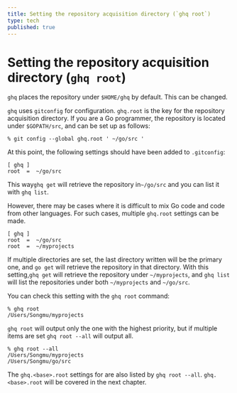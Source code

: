 ```yaml
---
title: Setting the repository acquisition directory (`ghq root`)
type: tech
published: true
---
```


# Setting the repository acquisition directory (`ghq root`)

`ghq` places the repository under `$HOME/ghq` by default. This can be changed.

`ghq` uses `gitconfig` for configuration. `ghq.root` is the key for the repository acquisition directory. If you are a Go programmer, the repository is located under `$GOPATH/src`, and can be set up as follows:

```console
% git config --global ghq.root ' ~/go/src '
```

At this point, the following settings should have been added to `.gitconfig`:

```gitconfig
[ ghq ]
root  =  ~/go/src
```

This way`ghq get` will retrieve the repository in`~/go/src` and you can list it with `ghq list`.

However, there may be cases where it is difficult to mix Go code and code from other languages. For such cases, multiple `ghq.root` settings can be made.

```gitconfig
[ ghq ]
root  =  ~/go/src
root  =  ~/myprojects
```

If multiple directories are set, the last directory written will be the primary one, and `go get` will retrieve the repository in that directory. With this setting,`ghq get` will retrieve the repository under `~/myprojects`, and `ghq list` will list the repositories under both `~/myprojects` and `~/go/src`.

You can check this setting with the `ghq root` command:

```console
% ghq root
/Users/Songmu/myprojects
```

`ghq root` will output only the one with the highest priority, but if multiple items are set `ghq root --all` will output all.

```console
% ghq root --all
/Users/Songmu/myprojects
/Users/Songmu/go/src
```

The `ghq.<base>.root` settings for are also listed by `ghq root --all`. `ghq.<base>.root` will be covered in the next chapter.
